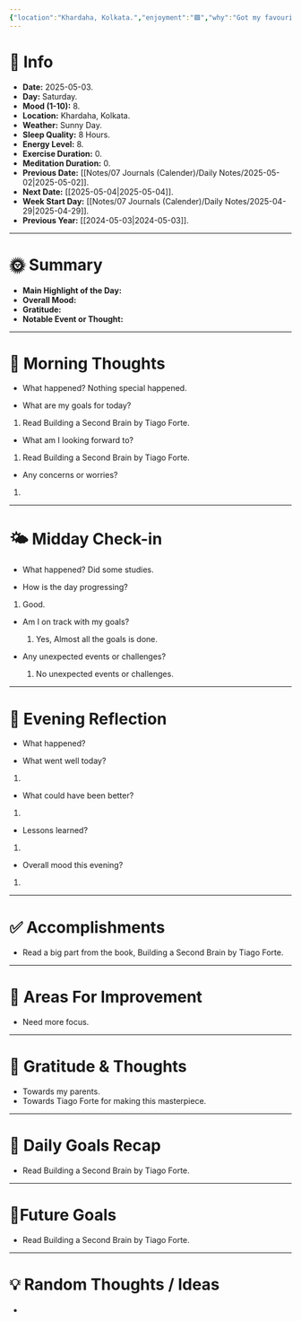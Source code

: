 ```yaml
---
{"location":"Khardaha, Kolkata.","enjoyment":"🟩","why":"Got my favourite book.","date":"2025-05-03","dg-publish":true,"dg-home":null,"tags":["dailyreviews"],"aliases":null,"meditation":"0","exercise":"0","sleep_quality":"8 Hours","mood":"8","energy_level":"8","weather":"Sunny Day","permalink":"/notes/07-journals-calender/daily-notes/2025-05-03/","dgPassFrontmatter":true,"updated":"2025-05-16T11:44:39.872+05:30"}
---
```


# 📅 Info

- **Date:** 2025-05-03.
- **Day:** Saturday.
- **Mood (1-10):** 8.
- **Location:** Khardaha, Kolkata.
- **Weather:** Sunny Day.
- **Sleep Quality:** 8 Hours.
- **Energy Level:** 8.
- **Exercise Duration:** 0.
- **Meditation Duration:** 0.
- **Previous Date:** [[Notes/07 Journals (Calender)/Daily Notes/2025-05-02\|2025-05-02]].
- **Next Date:** [[2025-05-04\|2025-05-04]].
- **Week Start Day:** [[Notes/07 Journals (Calender)/Daily Notes/2025-04-29\|2025-04-29]].
- **Previous Year:** [[2024-05-03\|2024-05-03]].

---

# 🌞 Summary

- **Main Highlight of the Day:** 
- **Overall Mood:** 
- **Gratitude:** 
- **Notable Event or Thought:** 

---

# 🧠 Morning Thoughts

- What happened? 
	Nothing special happened.

- What are my goals for today?
1) Read Building a Second Brain by Tiago Forte.

- What am I looking forward to?
1) Read Building a Second Brain by Tiago Forte.

- Any concerns or worries?
1) 

---

# 🌤️ Midday Check-in

- What happened? 
	Did some studies.

- How is the day progressing?
1) Good.

- Am I on track with my goals?
	1) Yes, Almost all the goals is done.

- Any unexpected events or challenges?
	1) No unexpected events or challenges.

---

# 🌙 Evening Reflection

- What happened? 

- What went well today?
1) 

- What could have been better?
1) 

- Lessons learned?
1) 

- Overall mood this evening?
1) 

---

# ✅ Accomplishments

 - Read a big part from the book, Building a Second Brain by Tiago Forte.

---

# 🔄 Areas For Improvement

 - Need more focus.

---

# 🙏 Gratitude & Thoughts

 - Towards my parents.
 - Towards Tiago Forte for making this masterpiece.

---

# 🎯 Daily Goals Recap

 - Read Building a Second Brain by Tiago Forte.

---

# 🌌Future Goals

- Read Building a Second Brain by Tiago Forte.

---

# 💡 Random Thoughts / Ideas

- 